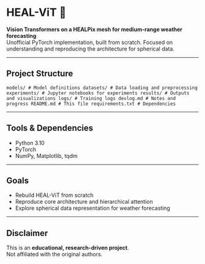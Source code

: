 # HEAL-ViT 🧠

**Vision Transformers on a HEALPix mesh for medium-range weather forecasting**  
Unofficial PyTorch implementation, built from scratch. Focused on understanding and reproducing the architecture for spherical data.

---

## Project Structure

``` models/ # Model definitions datasets/ # Data loading and preprocessing experiments/ # Jupyter notebooks for experiments results/ # Outputs and visualizations logs/ # Training logs devlog.md # Notes and progress README.md # This file requirements.txt # Dependencies ```

---

## Tools & Dependencies
- Python 3.10  
- PyTorch  
- NumPy, Matplotlib, tqdm  

---

## Goals
- Rebuild HEAL-ViT from scratch  
- Reproduce core architecture and hierarchical attention  
- Explore spherical data representation for weather forecasting  

---

## Disclaimer
This is an **educational, research-driven project**.  
Not affiliated with the original authors.
